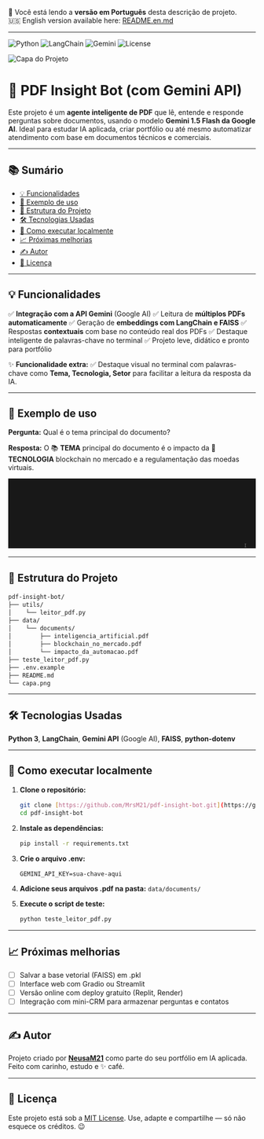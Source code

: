 📖 Você está lendo a **versão em Português** desta descrição de projeto.  
🇺🇸 English version available here: [README.en.md](README.en.md)

---

![Python](https://img.shields.io/badge/Python-3.10+-blue?logo=python)
![LangChain](https://img.shields.io/badge/LangChain-✓-purple)
![Gemini](https://img.shields.io/badge/Gemini_API-Google_AI-yellow?logo=google)
![License](https://img.shields.io/github/license/NeusaM21/pdf-insight-bot)

![Capa do Projeto](capa.png)

# 📄 PDF Insight Bot (com Gemini API)

Este projeto é um **agente inteligente de PDF** que lê, entende e responde perguntas sobre documentos, usando o modelo **Gemini 1.5 Flash da Google AI**. Ideal para estudar IA aplicada, criar portfólio ou até mesmo automatizar atendimento com base em documentos técnicos e comerciais.

---

## 📚 Sumário

* [💡 Funcionalidades](#-funcionalidades)
* [💬 Exemplo de uso](#-exemplo-de-uso)
* [📂 Estrutura do Projeto](#-estrutura-do-projeto)
* [🛠️ Tecnologias Usadas](#️-tecnologias-usadas)
* [🚀 Como executar localmente](#-como-executar-localmente)
* [📈 Próximas melhorias](#-próximas-melhorias)
* [✍️ Autor](#️-autor)
* [📝 Licença](#-licença)

---

## 💡 Funcionalidades

✅ **Integração com a API Gemini** (Google AI)
✅ Leitura de **múltiplos PDFs automaticamente**
✅ Geração de **embeddings com LangChain e FAISS**
✅ Respostas **contextuais** com base no conteúdo real dos PDFs
✅ Destaque inteligente de palavras-chave no terminal
✅ Projeto leve, didático e pronto para portfólio

✨ **Funcionalidade extra:**
✅ Destaque visual no terminal com palavras-chave como **Tema, Tecnologia, Setor** para facilitar a leitura da resposta da IA.

---

## 💬 Exemplo de uso

**Pergunta:** Qual é o tema principal do documento?

**Resposta:** O 📚 **TEMA** principal do documento é o impacto da 🧠 **TECNOLOGIA** blockchain no mercado e a regulamentação das moedas virtuais.

![Demonstração do PDF Insight Bot no terminal](assets/pdf-insight-bot-terminal.gif)

---

## 📂 Estrutura do Projeto

```
pdf-insight-bot/
├── utils/
│    └── leitor_pdf.py
├── data/
│    └── documents/
│        ├── inteligencia_artificial.pdf
│        ├── blockchain_no_mercado.pdf
│        └── impacto_da_automacao.pdf
├── teste_leitor_pdf.py
├── .env.example
├── README.md
└── capa.png
```
---

## 🛠️ Tecnologias Usadas

**Python 3**, **LangChain**, **Gemini API** (Google AI), **FAISS**, **python-dotenv**

---

## 🚀 Como executar localmente

1.  **Clone o repositório:**
    ```bash
    git clone [https://github.com/MrsM21/pdf-insight-bot.git](https://github.com/MrsM21/pdf-insight-bot.git)
    cd pdf-insight-bot
    ```

2.  **Instale as dependências:**
    ```bash
    pip install -r requirements.txt
    ```

3.  **Crie o arquivo .env:**
    ```
    GEMINI_API_KEY=sua-chave-aqui
    ```

4.  **Adicione seus arquivos .pdf na pasta:**
    `data/documents/`

5.  **Execute o script de teste:**
    ```bash
    python teste_leitor_pdf.py
    ```

---

## 📈 Próximas melhorias

* [ ] Salvar a base vetorial (FAISS) em .pkl
* [ ] Interface web com Gradio ou Streamlit
* [ ] Versão online com deploy gratuito (Replit, Render)
* [ ] Integração com mini-CRM para armazenar perguntas e contatos

---

## ✍️ Autor

Projeto criado por [**NeusaM21**](https://github.com/NeusaM21) como parte do seu portfólio em IA aplicada. Feito com carinho, estudo e ✨ café.

---

## 📝 Licença

Este projeto está sob a [MIT License](https://github.com/NeusaM21/pdf-insight-bot/blob/main/LICENSE). Use, adapte e compartilhe — só não esquece os créditos. 😉

